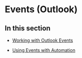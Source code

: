 
# Events (Outlook)

## In this section


-  [Working with Outlook Events](514f8f31-8047-2a9f-cbac-d0a23218f49c.md)
    
-  [Using Events with Automation](6ca0a0fa-1cda-c052-4dee-1055cceb2b28.md)
    

